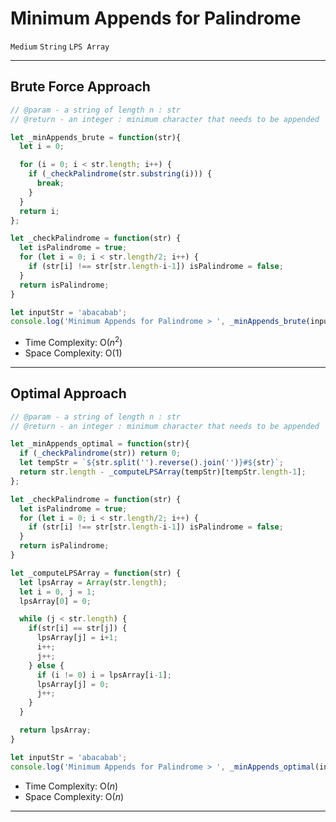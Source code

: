 # Minimum Appends for Palindrome

`Medium`
`String`
`LPS Array`

----------

## Brute Force Approach

```javascript
// @param - a string of length n : str
// @return - an integer : minimum character that needs to be appended

let _minAppends_brute = function(str){
  let i = 0;

  for (i = 0; i < str.length; i++) {
    if (_checkPalindrome(str.substring(i))) {
      break;
    }
  }
  return i;
};

let _checkPalindrome = function(str) {
  let isPalindrome = true;
  for (let i = 0; i < str.length/2; i++) {
    if (str[i] !== str[str.length-i-1]) isPalindrome = false;
  }
  return isPalindrome;
}

let inputStr = 'abacabab';
console.log('Minimum Appends for Palindrome > ', _minAppends_brute(inputStr));
```

- Time Complexity: O($n^2$)
- Space Complexity: O($1$)

----------

## Optimal Approach

```javascript
// @param - a string of length n : str
// @return - an integer : minimum character that needs to be appended

let _minAppends_optimal = function(str){
  if (_checkPalindrome(str)) return 0;
  let tempStr = `${str.split('').reverse().join('')}#${str}`;
  return str.length - _computeLPSArray(tempStr)[tempStr.length-1];
};

let _checkPalindrome = function(str) {
  let isPalindrome = true;
  for (let i = 0; i < str.length/2; i++) {
    if (str[i] !== str[str.length-i-1]) isPalindrome = false;
  }
  return isPalindrome;
}

let _computeLPSArray = function(str) {
  let lpsArray = Array(str.length);
  let i = 0, j = 1;
  lpsArray[0] = 0;

  while (j < str.length) {
    if(str[i] == str[j]) {
      lpsArray[j] = i+1;
      i++;
      j++;
    } else {
      if (i != 0) i = lpsArray[i-1];
      lpsArray[j] = 0;
      j++;
    }
  }

  return lpsArray;
}

let inputStr = 'abacabab';
console.log('Minimum Appends for Palindrome > ', _minAppends_optimal(inputStr));
```

- Time Complexity: O($n$)
- Space Complexity: O($n$)

----------

